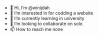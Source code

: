 - 👋 Hi, I’m @winijdah
- 👀 I’m interested in for codding a website
- 🌱 I’m currently learning in university
- 💞️ I’m looking to collaborate on solo
- 📫 How to reach me none

<!---
winijdah/winijdah is a ✨ special ✨ repository because its `README.md` (this file) appears on your GitHub profile.
You can click the Preview link to take a look at your changes.
--->
